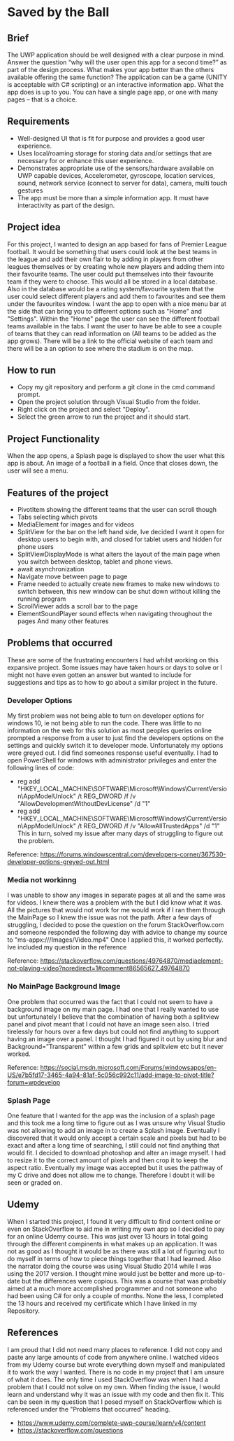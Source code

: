 # Saved by the Ball

## Brief

The UWP application should be well designed with a clear purpose in mind. Answer the question
“why will the user open this app for a second time?” as part of the design process. What makes your
app better than the others available offering the same function?
The application can be a game (UNITY is acceptable with C# scripting) or an interactive information
app. What the app does is up to you. You can have a single page app, or one with many pages – that
is a choice. 

## Requirements

- Well-designed UI that is fit for purpose and provides a good user experience.
- Uses local/roaming storage for storing data and/or settings that are necessary for or
enhance this user experience.
- Demonstrates appropriate use of the sensors/hardware available on UWP capable devices, 
Accelerometer, gyroscope, location services, sound, network service (connect to
server for data), camera, multi touch gestures
- The app must be more than a simple information app. It must have interactivity as part of
the design.

## Project idea

For this project, I wanted to design an app based for fans of Premier League football. It would be something that users could look at the best teams in the league and add their own flair to by adding in players from other leagues themselves or by creating whole new players and adding them into their favourite teams. The user could put themselves into their favourite team if they were to choose. This would all be stored in a local database. Also in the database would be a rating system/favourite system that the user could select different players and add them to favourites and see them under the favourites window.
  I want the app to open with a nice menu bar at the side that can bring you to different options such as "Home" and "Settings". Within the "Home" page the user can see the different football teams available in the tabs. I want the user to have be able to see a couple of teams that they can read information on (All teams to be added as the app grows). There will be a link to the official website of each team and there will be a an option to see where the stadium is on the map.
  
 ## How to run
 
 - Copy my git repository and perform a git clone in the cmd command prompt.
 - Open the project solution through Visual Studio from the folder.
 - Right click on the project and select "Deploy".
 - Select the green arrow to run the project and it should start.
  
 ## Project Functionality
 
 When the app opens, a Splash page is displayed to show the user what this app is about. An image of a football in a field. Once that closes down, the user will see a menu.
  
  
 ## Features of the project
 
 - PivotItem showing the different teams that the user can scroll though
 - Tabs selecting which pivots
 - MediaElement for images and for videos
 - SplitView for the bar on the left hand side, Ive decided I want it open for desktop users to begin with, and closed for tablet users and hidden for phone users
 - SplitViewDisplayMode is what alters the layout of the main page when you switch between desktop, tablet and phone views. 
 - await asynchronization
 - Navigate move between page to page
 - Frame needed to actually create new frames to make new windows to switch between, this new window can be shut down without killing the running program
 - ScrollViewer adds a scroll bar to the page
 - ElementSoundPlayer sound effects when navigating throughout the pages
  And many other features

## Problems that occurred
These are some of the frustrating encounters I had whilst working on this expansive project. Some issues may have taken hours or days to solve or I might not have even gotten an answer but wanted to include for suggestions and tips as to how to go about a similar project  in the future.

### Developer Options
My first problem was not being able to turn on developer options for windows 10, ie not being able to run the code.
There was little to no information on the web for this solution as most peoples queries online prompted a response from a user to just find the developers options on the settings and quickly switch it to developer mode. Unfortunately my options were greyed out. I did find someones response useful eventually. I had to open PowerShell for windows with administrator privileges and enter the following lines of code:
 - reg add "HKEY_LOCAL_MACHINE\SOFTWARE\Microsoft\Windows\CurrentVersion\AppModelUnlock" /t REG_DWORD /f /v "AllowDevelopmentWithoutDevLicense" /d "1"
- reg add "HKEY_LOCAL_MACHINE\SOFTWARE\Microsoft\Windows\CurrentVersion\AppModelUnlock" /t REG_DWORD /f /v "AllowAllTrustedApps" /d "1"
 This in turn, solved my issue after many days of struggling to figure out the problem.  
 
 Reference: https://forums.windowscentral.com/developers-corner/367530-developer-options-greyed-out.html

### Media not workinng
I was unable to show any images in separate pages at all and the same was for videos. I knew there was a problem with the <MediaElement> but I did know what it was. All the pictures that would not work for me would work if I ran them through the MainPage so I knew the issue was not the path. After a few days of struggling, I decided to pose the question on the forum StackOverflow.com and someone responded the following day with advice to change my source to "ms-appx:///Images/Video.mp4"
Once I applied this, it worked perfectly. Ive included my question in the reference
  
Reference: https://stackoverflow.com/questions/49764870/mediaelement-not-playing-video?noredirect=1#comment86565627_49764870

### No MainPage Background Image
One problem that occurred was the fact that I could not seem to have a background image on my main page. I had one that I really wanted to use but unfortunately I believe that the combination of having both a splitview panel  and pivot meant that I could not have an image seen also. I tried tirelessly for hours over a few days but could not find anything to support having an image over a panel. I thought I had figured it out by using blur and Background=”Transparent” within a few grids and splitview etc but it never worked.

Reference: https://social.msdn.microsoft.com/Forums/windowsapps/en-US/e7b5fd17-3465-4a94-81af-5c056c992c11/add-image-to-pivot-title?forum=wpdevelop

### Splash Page
One feature that I wanted for the app was the inclusion of a splash page and this took me a long time to figure out as I was unsure why Visual Studio was not allowing to add an image in to create a Splash image. Eventually I discovered that it would only accept a certain scale and pixels but had to be exact and after a long time of searching, I still could not find anything that would fit. I decided to download photoshop and alter an image myself. I had to resize it to the correct amount of pixels and then crop it to keep the aspect ratio. Eventually my image was accepted but it uses the pathway of my C drive and does not allow me to change. Therefore I doubt it will be seen or graded on.

## Udemy

When I started this project, I found it very difficult to find content online or even on StackOverflow to aid me in writing my own app so I decided to pay for an online Udemy course. This was just over 13 hours in total going through the different compinents in what makes up an application. It was not as good as I thought it would be as there was still a lot of figuring out to do myself in terms of how to piece things together that I had learned. Also the narrator doing the course was using Visual Studio 2014 while I was using the 2017 version. I thought mine would just be better and more up-to-date but the differences were copious. This was a course that was probably aimed at a much more accomplished programmer and not someone who had been using C# for only a couple of months. None the less, I completed the 13 hours and received my certificate which I have linked in my Repository.  

## References

I am proud that I did not need many places to reference. I did not copy and paste any large amounts of code from anywhere online. I watched videos from my Udemy course but wrote everything down myself and manipulated it to work the way I wanted. There is no code in my project that I am unsure of what it does. The only time I used StackOverflow was when I had a problem that I could not solve on my own. When finding the issue, I would learn and understand why it was an issue with my code and then fix it. This can be seen in my question that I posed myself on StackOverflow which is referenced under the "Problems that occurred" heading.

- https://www.udemy.com/complete-uwp-course/learn/v4/content
- https://stackoverflow.com/questions
